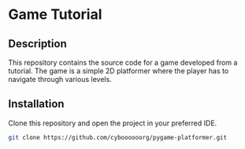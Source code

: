 # Game Tutorial

## Description

This repository contains the source code for a game developed from a tutorial. The game is a simple 2D platformer where the player has to navigate through various levels.

## Installation

Clone this repository and open the project in your preferred IDE.

```bash
git clone https://github.com/cyboooooorg/pygame-platformer.git
```
